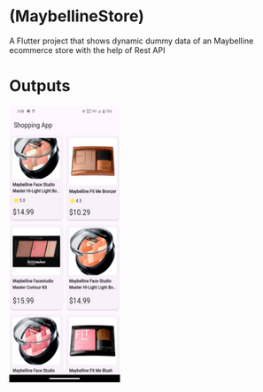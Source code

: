  # (MaybellineStore)

A Flutter project that shows dynamic dummy data of an Maybelline ecommerce store with the help of Rest API

<h1>Outputs</h1>
<img src="assets/screenshots/ss1.jpg" height="500" width="200">
